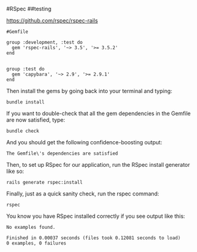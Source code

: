 #RSpec
##testing

https://github.com/rspec/rspec-rails

```
#Gemfile

group :development, :test do
  gem 'rspec-rails', '~> 3.5', '>= 3.5.2'
end


group :test do
  gem 'capybara', '~> 2.9', '>= 2.9.1'
end

```

Then install the gems by going back into your terminal and typing:

```
bundle install
```

If you want to double-check that all the gem dependencies in the Gemfile are now satisfied, type:

```
bundle check
```
And you should get the following confidence-boosting output:

```
The Gemfile\'s dependencies are satisfied
```
Then, to set up RSpec for our application, run the RSpec install generator like so:

```
rails generate rspec:install
```

Finally, just as a quick sanity check, run the rspec command:

```
rspec
```
You know you have RSpec installed correctly if you see output like this:

```
No examples found.

Finished in 0.00037 seconds (files took 0.12081 seconds to load)
0 examples, 0 failures
```
